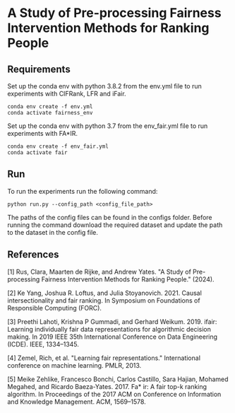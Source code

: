 # A Study of Pre-processing Fairness Intervention Methods for Ranking People
## Requirements
Set up the conda env with python 3.8.2 from the env.yml file to run experiments with CIFRank, LFR and iFair.
```
conda env create -f env.yml
conda activate fairness_env 
```

Set up the conda env with python 3.7 from the env_fair.yml file to run experiments with FA*IR.
```
conda env create -f env_fair.yml
conda activate fair 
```

## Run
To run the experiments run the following command:
```
python run.py --config_path <config_file_path>
```
The paths of the config files can be found in the configs folder. Before running the command download the required dataset and update the path to the dataset in the config file.

## References
[1]
Rus, Clara, Maarten de Rijke, and Andrew Yates. "A Study of Pre-processing Fairness Intervention
Methods for Ranking People." (2024).

[2]
Ke Yang, Joshua R. Loftus, and Julia Stoyanovich. 2021. Causal intersectionality and fair ranking. In Symposium on Foundations of Responsible
Computing (FORC). 

[3]
Preethi Lahoti, Krishna P Gummadi, and Gerhard Weikum. 2019. ifair: Learning individually fair data representations for algorithmic decision
making. In 2019 IEEE 35th International Conference on Data Engineering (ICDE). IEEE, 1334–1345.

[4]
Zemel, Rich, et al. "Learning fair representations." International conference on machine learning. PMLR, 2013.

[5]
Meike Zehlike, Francesco Bonchi, Carlos Castillo, Sara Hajian, Mohamed Megahed, and Ricardo Baeza-Yates. 2017. Fa* ir: A fair top-k ranking
algorithm. In Proceedings of the 2017 ACM on Conference on Information and Knowledge Management. ACM, 1569–1578.
